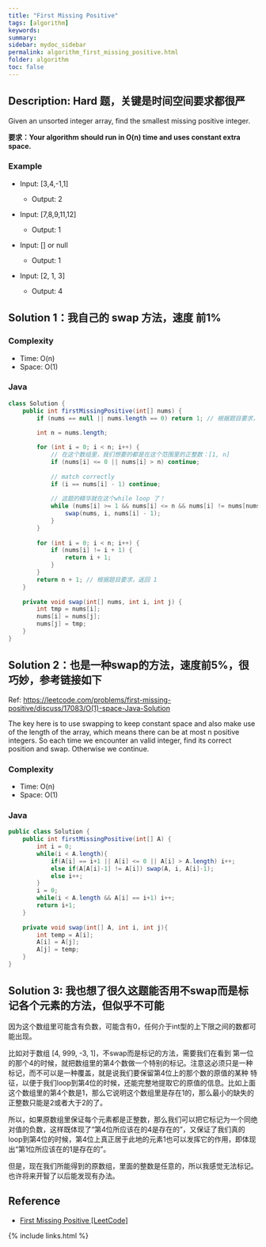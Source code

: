 ```yaml
---
title: "First Missing Positive"
tags: [algorithm]
keywords:
summary:
sidebar: mydoc_sidebar
permalink: algorithm_first_missing_positive.html
folder: algorithm
toc: false
---
```


## Description: Hard 题，关键是时间空间要求都很严
Given an unsorted integer array, find the smallest missing positive integer.

**要求：Your algorithm should run in O(n) time and uses constant extra space.**

### Example
* Input: [3,4,-1,1]
  * Output: 2

* Input: [7,8,9,11,12]
  * Output: 1

* Input: [] or null
  * Output: 1

* Input: [2, 1, 3]
  * Output: 4

## Solution 1：我自己的 swap 方法，速度 前1%

### Complexity
* Time: O(n)
* Space: O(1)

### Java
```java
class Solution {
    public int firstMissingPositive(int[] nums) {
        if (nums == null || nums.length == 0) return 1; // 根据题目要求，返回 1
        
        int n = nums.length;

        for (int i = 0; i < n; i++) {
            // 在这个数组里，我们想要的都是在这个范围里的正整数：[1, n]
            if (nums[i] <= 0 || nums[i] > n) continue;
            
            // match correctly
            if (i == nums[i] - 1) continue;
            
            // 这题的精华就在这个while loop 了！
            while (nums[i] >= 1 && nums[i] <= n && nums[i] != nums[nums[i] - 1]) {
                swap(nums, i, nums[i] - 1);
            }
        }
        
        for (int i = 0; i < n; i++) {
            if (nums[i] != i + 1) {
                return i + 1;
            }
        }
        return n + 1; // 根据题目要求，返回 1
    }
    
    private void swap(int[] nums, int i, int j) {
        int tmp = nums[i];
        nums[i] = nums[j];
        nums[j] = tmp;
    }
}
```

## Solution 2：也是一种swap的方法，速度前5%，很巧妙，参考链接如下
Ref: https://leetcode.com/problems/first-missing-positive/discuss/17083/O(1)-space-Java-Solution

The key here is to use swapping to keep constant space and also make use of the length of the array, which means there can be at most n positive integers. So each time we encounter an valid integer, find its correct position and swap. Otherwise we continue.

### Complexity
* Time: O(n)
* Space: O(1)

### Java
```java
public class Solution {
    public int firstMissingPositive(int[] A) {
        int i = 0;
        while(i < A.length){
            if(A[i] == i+1 || A[i] <= 0 || A[i] > A.length) i++;
            else if(A[A[i]-1] != A[i]) swap(A, i, A[i]-1);
            else i++;
        }
        i = 0;
        while(i < A.length && A[i] == i+1) i++;
        return i+1;
    }
    
    private void swap(int[] A, int i, int j){
        int temp = A[i];
        A[i] = A[j];
        A[j] = temp;
    }
}
```

## Solution 3: 我也想了很久这题能否用不swap而是标记各个元素的方法，但似乎不可能
因为这个数组里可能含有负数，可能含有0，任何介于int型的上下限之间的数都可能出现。

比如对于数组 [4, 999, -3, 1]，不swap而是标记的方法，需要我们在看到
第一位的那个4的时候，就把数组里的第4个数做一个特别的标记。注意这必须只是一种标记，而不可以是一种覆盖，就是说我们要保留第4位上的那个数的原值的某种
特征，以便于我们loop到第4位的时候，还能完整地提取它的原值的信息。比如上面这个数组里的第4个数是1，那么它说明这个数组里是存在1的，那么最小的缺失的
正整数只能是2或者大于2的了。

所以，如果原数组里保证每个元素都是正整数，那么我们可以把它标记为一个同绝对值的负数，这样既体现了“第4位所应该在的4是存在的”，又保证了我们真的loop到第4位的时候，第4位上真正居于此地的元素1也可以发挥它的作用，即体现出“第1位所应该在的1是存在的”。

但是，现在我们所能得到的原数组，里面的整数是任意的，所以我感觉无法标记。也许将来开智了以后能发现有办法。

## Reference
* [First Missing Positive [LeetCode]](https://leetcode.com/problems/first-missing-positive/description/)

{% include links.html %}
